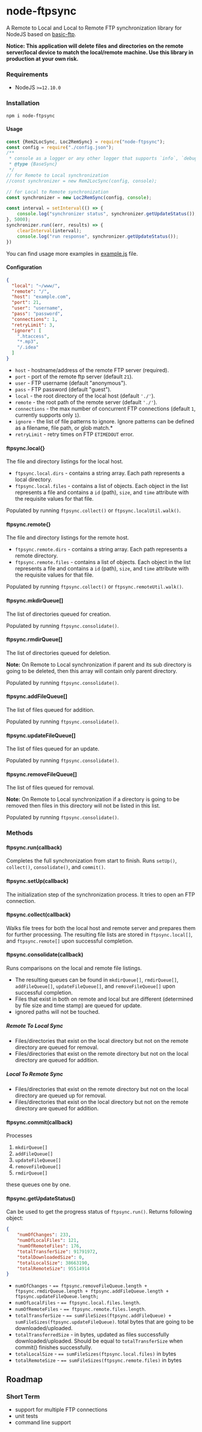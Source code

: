 # node-ftpsync

A Remote to Local and Local to Remote FTP synchronization library for NodeJS based on 
[basic-ftp](https://www.npmjs.com/package/basic-ftp).

**Notice: This application will delete files and directories on the remote server/local device to match the local/remote machine.
Use this library in production at your own risk.**

### Requirements
- NodeJS `>=12.10.0`

### Installation

`npm i node-ftpsync`

#### Usage
```js
const {Rem2LocSync, Loc2RemSync} = require("node-ftpsync");
const config = require("./config.json");
/**
 * console as a logger or any other logger that supports `info`, `debug`, `error` methods
 * @type {BaseSync}
 */
// for Remote to Local synchronization
//const synchronizer = new Rem2LocSync(config, console);

// for Local to Remote synchronization
const synchronizer = new Loc2RemSync(config, console);

const interval = setInterval(() => {
    console.log("synchronizer status", synchronizer.getUpdateStatus());
}, 5000);
synchronizer.run((err, results) => {
    clearInterval(interval);
    console.log("run response", synchronizer.getUpdateStatus());
})
```
You can find usage more examples in [example.js](example.js) file.

#### Configuration

```json
{
  "local": "~/www/",
  "remote": "/",
  "host": "example.com",
  "port": 21,
  "user": "username",
  "pass": "password",
  "connections": 1,
  "retryLimit": 3,
  "ignore": [
    ".htaccess",
    "*.mp3",
    "/.idea"
  ]
}
```

  - `host` - hostname/address of the remote FTP server (required).
  - `port` - port of the remote ftp server (default `21`).
  - `user` - FTP username (default "anonymous").
  - `pass` - FTP password (default "guest").
  - `local` - the root directory of the local host (default `'./'`).
  - `remote` - the root path of the remote server (default `'./'`).
  - `connections` - the max number of concurrent FTP connections (default `1`, currently supports only `1`).
  - `ignore` - the list of file patterns to ignore. Ignore patterns can be defined as a filename, file path, or glob match.*
  - `retryLimit` - retry times on FTP `ETIMEDOUT` error.

#### ftpsync.local{}

The file and directory listings for the local host.

- `ftpsync.local.dirs` - contains a string array. Each path represents a local directory.
- `ftpsync.local.files` - contains a list of objects. Each object in the list represents a file and contains a `id` (path), `size`, and `time` attribute with the requisite values for that file.

Populated by running `ftpsync.collect()` or `ftpsync.localUtil.walk()`.

#### ftpsync.remote{}

The file and directory listings for the remote host.

- `ftpsync.remote.dirs` - contains a string array. Each path represents a remote directory.
- `ftpsync.remote.files` - contains a list of objects. Each object in the list represents a file and contains a `id` (path), `size`, and `time` attribute with the requisite values for that file.

Populated by running `ftpsync.collect()` or `ftpsync.remoteUtil.walk()`.

#### ftpsync.mkdirQueue[]

The list of directories queued for creation.

Populated by running `ftpsync.consolidate()`.

#### ftpsync.rmdirQueue[]

The list of directories queued for deletion.

**Note:** On Remote to Local synchronization if parent and its sub directory is going to be deleted, then this array will contain only parent directory.

Populated by running `ftpsync.consolidate()`.

#### ftpsync.addFileQueue[]

The list of files queued for addition.

Populated by running `ftpsync.consolidate()`.

#### ftpsync.updateFileQueue[]

The list of files queued for an update.

Populated by running `ftpsync.consolidate()`.

#### ftpsync.removeFileQueue[]

The list of files queued for removal.

**Note:** On Remote to Local synchronization if a directory is going to be removed then files in this directory will not be listed in this list.

Populated by running `ftpsync.consolidate()`.

### Methods

#### ftpsync.run(callback)

Completes the full synchronization from start to finish. Runs `setUp()`, `collect()`, `consolidate()`, and `commit()`.

#### ftpsync.setUp(callback)

The initialization step of the synchronization process.
It tries to open an FTP connection.

#### ftpsync.collect(callback)

Walks file trees for both the local host and remote server and prepares them for further processing. The resulting file lists are stored in `ftpsync.local[]`, and `ftpsync.remote[]` upon successful completion.

#### ftpsync.consolidate(callback)

Runs comparisons on the local and remote file listings.
- The resulting queues can be found in `mkdirQueue[]`, `rmdirQueue[]`, `addFileQueue[]`, `updateFileQueue[]`, and `removeFileQueue[]` upon successful completion.
- Files that exist in both on remote and local but are different (determined by file size and time stamp) are queued for update.
- ignored paths will not be touched.
##### Remote To Local Sync 
- Files/directories that exist on the local directory but not on the remote directory are queued for removal.
- Files/directories that exist on the remote directory but not on the local directory are queued for addition.
##### Local To Remote Sync
- Files/directories that exist on the remote directory but not on the local directory are queued up for removal.
- Files/directories that exist on the local directory but not on the remote directory are queued for addition.

#### ftpsync.commit(callback)

Processes 
1. `mkdirQueue[]`
2. `addFileQueue[]`
3. `updateFileQueue[]`
4. `removeFileQueue[]`
5. `rmdirQueue[]`

these queues one by one.

#### ftpsync.getUpdateStatus()

Can be used to get the progress status of `ftpsync.run()`.
Returns following object:
```json
{                     
    "numOfChanges": 233,
    "numOfLocalFiles": 121,
    "numOfRemoteFiles": 176,
    "totalTransferSize": 91791972,
    "totalDownloadedSize": 0,
    "totalLocalSize": 38663190,
    "totalRemoteSize": 95514914
}
```
- `numOfChanges` - `== ftpsync.removeFileQueue.length + ftpsync.rmdirQueue.length + ftpsync.addFileQueue.length + ftpsync.updateFileQueue.length;`
- `numOfLocalFiles` - `== ftpsync.local.files.length`.
- `numOfRemoteFiles` - `== ftpsync.remote.files.length`.
- `totalTransferSize` - `== sumFileSizes(ftpsync.addFileQueue) + sumFileSizes(ftpsync.updateFileQueue)`. total bytes that are going to be downloaded/uploaded.
- `totalTransferredSize` - in bytes, updated as files successfully downloaded/uploaded. Should be equal to `totalTransferSize` when commit() finishes successfully.
- `totalLocalSize` - `== sumFileSizes(ftpsync.local.files)` in bytes
- `totalRemoteSize` - `== sumFileSizes(ftpsync.remote.files)` in bytes

Roadmap
-------
### Short Term
 - support for multiple FTP connections 
 - unit tests
 - command line support
